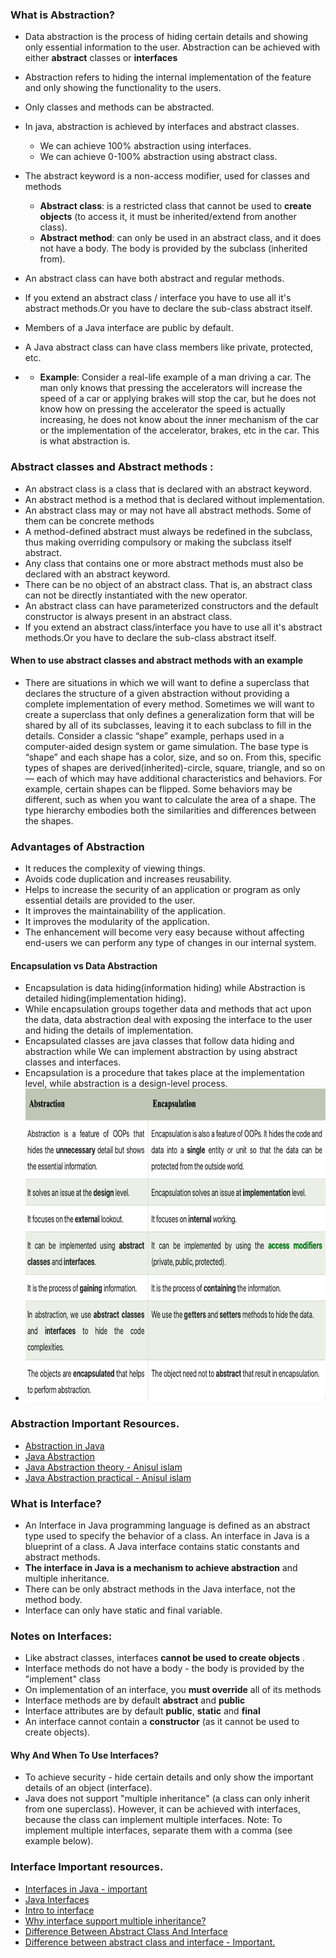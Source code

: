 ### What is Abstraction?
* Data abstraction is the process of hiding certain details and showing only essential information to the user.
  Abstraction can be achieved with either **abstract** classes or **interfaces** 
* Abstraction refers to hiding the internal implementation of the feature and only showing the functionality to the users.
* Only classes and methods can be abstracted.

* In java, abstraction is achieved by interfaces and abstract classes. 
  * We can achieve 100% abstraction using interfaces.
  * We can achieve 0-100% abstraction using abstract class.

* The abstract keyword is a non-access modifier, used for classes and methods
  * **Abstract class**: is a restricted class that cannot be used to **create objects** (to access it, 
    it must be inherited/extend from another class).
  * **Abstract method**: can only be used in an abstract class, 
    and it does not have a body. The body is provided by the subclass (inherited from).
  
* An abstract class can have both abstract and regular methods.
* If you extend an abstract class / interface you have to use all it's abstract methods.Or you have to declare the sub-class abstract itself.
* Members of a Java interface are public by default. 
* A Java abstract class can have class members like private, protected, etc.
* * **Example**: Consider a real-life example of a man driving a car. The man only knows that pressing the accelerators will increase the speed of a car or applying brakes will stop the car, but he does not know how on pressing the accelerator the speed is actually increasing, he does not know about the inner mechanism of the car or the implementation of the accelerator, brakes, etc in the car. This is what abstraction is.

### Abstract classes and Abstract methods :
  * An abstract class is a class that is declared with an abstract keyword.
  * An abstract method is a method that is declared without implementation.
  * An abstract class may or may not have all abstract methods. Some of them can be concrete methods
  * A method-defined abstract must always be redefined in the subclass, thus making overriding compulsory or making the subclass itself abstract.
  * Any class that contains one or more abstract methods must also be declared with an abstract keyword.
  * There can be no object of an abstract class. That is, an abstract class can not be directly instantiated with the new operator.
  * An abstract class can have parameterized constructors and the default constructor is always present in an abstract class.
  * If you extend an abstract class/interface you have to use all it's abstract methods.Or you have to declare the sub-class abstract itself.

#### When to use abstract classes and abstract methods with an example
* There are situations in which we will want to define a superclass that declares the structure of a given abstraction without providing a complete implementation of every method. Sometimes we will want to create a superclass that only defines a generalization form that will be shared by all of its subclasses, leaving it to each subclass to fill in the details.
  Consider a classic “shape” example, perhaps used in a computer-aided design system or game simulation. The base type is “shape” and each shape has a color, size, and so on. From this, specific types of shapes are derived(inherited)-circle, square, triangle, and so on — each of which may have additional characteristics and behaviors. For example, certain shapes can be flipped. Some behaviors may be different, such as when you want to calculate the area of a shape. The type hierarchy embodies both the similarities and differences between the shapes.

### Advantages of Abstraction
* It reduces the complexity of viewing things.
* Avoids code duplication and increases reusability.
* Helps to increase the security of an application or program as only essential details are provided to the user.
* It improves the maintainability of the application.
* It improves the modularity of the application.
* The enhancement will become very easy because without affecting end-users we can perform any type of changes in our internal system. 

#### Encapsulation vs Data Abstraction
* Encapsulation is data hiding(information hiding) while Abstraction is detailed hiding(implementation hiding).
* While encapsulation groups together data and methods that act upon the data, data abstraction deal with exposing the interface to the user and hiding the details of implementation.
* Encapsulated classes are java classes that follow data hiding and abstraction while We can implement abstraction by using abstract classes and interfaces.
* Encapsulation is a procedure that takes place at the implementation level, while abstraction is a design-level process.
* <img height="500" src="../../assets/images/abstraction_vs_encapsulation.png" width="700"/>
### Abstraction Important Resources.
* <a href="https://www.geeksforgeeks.org/abstraction-in-java-2/">Abstraction in Java</a>
* <a href="https://www.w3schools.com/java/java_abstract.asp">Java Abstraction</a>
* <a href="https://www.youtube.com/watch?v=XUvnPcnYsHM">Java Abstraction theory - Anisul islam</a>
* <a href="https://www.youtube.com/watch?v=P_Yb5CQFh3Y">Java Abstraction practical - Anisul islam</a>


### What is Interface?
* An Interface in Java programming language is defined as an abstract type used to specify the behavior of a class.
  An interface in Java is a blueprint of a class. A Java interface contains static constants and abstract methods.
* **The interface in Java is a mechanism to achieve abstraction** and multiple inheritance.
* There can be only abstract methods in the Java interface, not the method body.
* Interface can only have static and final variable.

### Notes on Interfaces:
* Like abstract classes, interfaces **cannot be used to create objects** .
* Interface methods do not have a body - the body is provided by the "implement" class
* On implementation of an interface, you **must override** all of its methods
* Interface methods are by default **abstract** and **public**
* Interface attributes are by default **public**, **static** and **final**
* An interface cannot contain a **constructor** (as it cannot be used to create objects).

#### Why And When To Use Interfaces?
* To achieve security - hide certain details and only show the important details of an object (interface).
* Java does not support "multiple inheritance" (a class can only inherit from one superclass). However, it can be achieved with interfaces, because the class can implement multiple interfaces. Note: To implement multiple interfaces, separate them with a comma (see example below).

### Interface Important resources.
* <a href="https://www.geeksforgeeks.org/interfaces-in-java">Interfaces in Java - important</a>
* <a href="https://www.w3schools.com/java/java_interface.asp">Java Interfaces</a>
* <a href="https://www.youtube.com/watch?v=ksj96Q8XVh4">Intro to interface</a>
* <a href="https://www.youtube.com/watch?v=vsO0HLu7zaM">Why interface support multiple inheritance?</a>
* <a href="https://www.youtube.com/watch?v=LNDOlSOa_B4">Difference Between Abstract Class And Interface</a>
* <a href="https://www.geeksforgeeks.org/difference-between-abstract-class-and-interface-in-java/">Difference between abstract class and interface - Important.</a>